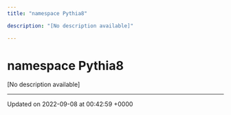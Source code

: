 ```yaml
---
title: "namespace Pythia8"

description: "[No description available]"

---
```


# namespace Pythia8

[No description available]






-------------------------------

Updated on 2022-09-08 at 00:42:59 +0000